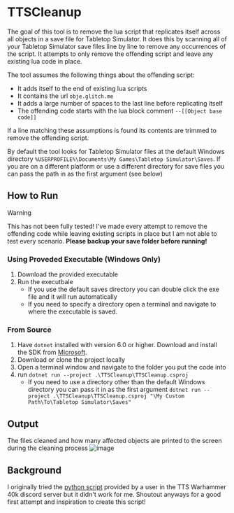# TTSCleanup

The goal of this tool is to remove the lua script that replicates itself across all objects in a save file for Tabletop Simulator. It does this by scanning all of your Tabletop Simulator save files line by line to remove any occurrences of the script. It attempts to only remove the offending script and leave any existing lua code in place.

The tool assumes the following things about the offending script:
- It adds itself to the end of existing lua scripts
- It contains the url `obje.glitch.me`
- It adds a large number of spaces to the last line before replicating itself
- The offending code starts with the lua block comment `--[[Object base code]]`

If a line matching these assumptions is found its contents are trimmed to remove the offending script.

By default the tool looks for Tabletop Simulator files at the default Windows directory `%USERPROFILE%\Documents\My Games\Tabletop Simulator\Saves`. If you are on a different platform or use a different directory for save files you can pass the path in as the first argument (see below)

## How to Run

>[!WARNING]
>This has not been fully tested! I've made every attempt to remove the offending code while leaving existing scripts in place but I am not able to test every scenario. **Please backup your save folder before running!**

### Using Proveded Executable (Windows Only)
1. Download the provided executable
2. Run the executbale
   - If you use the default saves directory you can double click the exe file and it will run automatically
   - If you need to specify a directory open a terminal and navigate to where the executable is saved.

### From Source
1. Have `dotnet` installed with version 6.0 or higher. Download and install the SDK from [Microsoft](https://dotnet.microsoft.com/en-us/download).
2. Download or clone the project locally
3. Open a terminal window and navigate to the folder you put the code into
4. run `dotnet run --project .\TTSCleanup\TTSCleanup.csproj`
   - If you need to use a directory other than the default Windows directory you can pass it in as the first argument `dotnet run --project .\TTSCleanup\TTSCleanup.csproj "\My Custom Path\To\Tabletop Simulator\Saves"`

## Output
The files cleaned and how many affected objects are printed to the screen during the cleaning process
![image](https://github.com/chrislavoy/TTSCleanup/assets/5175551/62d6f064-675d-4cd5-89d7-41ff20deb2d1)

## Background
I originally tried the [python script](https://drive.google.com/file/d/18iIoMBYqRnJ0gorffbo9KteqkyB9N1gl/view) provided by a user in the TTS Warhammer 40k discord server but it didn't work for me. Shoutout anyways for a good first attempt and inspiration to create this script!
